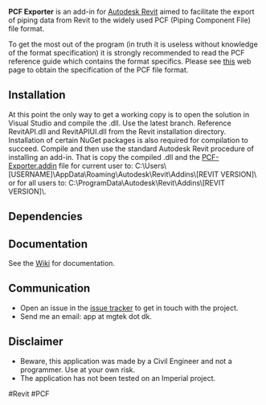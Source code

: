 **PCF Exporter** is an add-in for [Autodesk Revit](http://www.autodesk.com/products/revit-family/overview) aimed to facilitate the export of piping data from Revit to the widely used PCF (Piping Component File) file format.

To get the most out of the program (in truth it is useless without knowledge of the format specification) it is strongly recommended to read the PCF reference guide which contains the format specifics. Please see [this](http://www.intergraph.com/assets/pressreleases/2015/05-12-2015.aspx) web page to obtain the specification of the PCF file format.

## Installation

At this point the only way to get a working copy is to open the solution in Visual Studio and compile the .dll. Use the latest branch. Reference RevitAPI.dll and RevitAPIUI.dll from the Revit installation directory. Installation of certain NuGet packages is also required for compilation to succeed. Compile and then use the standard Autodesk Revit procedure of installing an add-in. That is copy the compiled .dll and the [PCF-Exporter.addin](https://github.com/shtirlitsDva/pcf-exporter/blob/master/PCF_Exporter.addin) file for current user to: C:\Users\\[USERNAME]\AppData\Roaming\Autodesk\Revit\Addins\\[REVIT VERSION]\ or for all users to: C:\ProgramData\Autodesk\Revit\Addins\\[REVIT VERSION]\\.

## Dependencies



## Documentation

See the [Wiki](https://github.com/shtirlitsDva/pcf-exporter/wiki) for documentation.

## Communication

- Open an issue in the [issue tracker](https://github.com/shtirlitsDva/pcf-exporter/issues) to get in touch with the project.
- Send me an email: app at mgtek dot dk.
 
## Disclaimer

- Beware, this application was made by a Civil Engineer and not a programmer. Use at your own risk.
- The application has not been tested on an Imperial project.

\#Revit \#PCF
